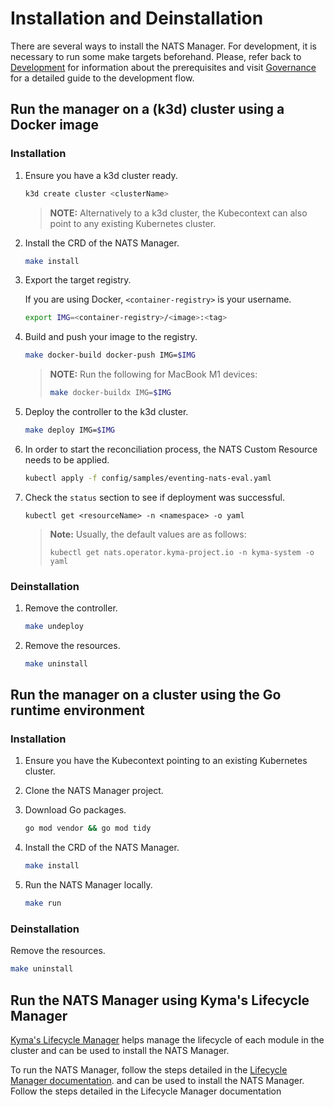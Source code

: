 # Installation and Deinstallation

There are several ways to install the NATS Manager.
For development, it is necessary to run some make targets beforehand.
Please, refer back to [Development](./development.md) for information about the prerequisites and
visit [Governance](./governance.md) for a detailed guide to the development flow.

## Run the manager on a (k3d) cluster using a Docker image

### Installation

1. Ensure you have a k3d cluster ready.

   ```sh
   k3d create cluster <clusterName>
   ```

   > **NOTE:** Alternatively to a k3d cluster, the Kubecontext can also point to any existing Kubernetes cluster.

2. Install the CRD of the NATS Manager.

   ```sh
   make install
   ```

3. Export the target registry.

   If you are using Docker, `<container-registry>` is your username.

   ```sh
   export IMG=<container-registry>/<image>:<tag>
   ```

4. Build and push your image to the registry.

   ```sh
   make docker-build docker-push IMG=$IMG
   ```

   > **NOTE:** Run the following for MacBook M1 devices:
   >
   >   ```sh
   >   make docker-buildx IMG=$IMG
   >   ```

5. Deploy the controller to the k3d cluster.

   ```sh
   make deploy IMG=$IMG
   ```

6. In order to start the reconciliation process, the NATS Custom Resource needs to be applied.

   ```sh
   kubectl apply -f config/samples/eventing-nats-eval.yaml
   ```

7. Check the `status` section to see if deployment was successful.

   ```shell
   kubectl get <resourceName> -n <namespace> -o yaml
   ```

   > **Note:** Usually, the default values are as follows:
   >
   >   ```shell
   >   kubectl get nats.operator.kyma-project.io -n kyma-system -o yaml
   >   ```

### Deinstallation

1. Remove the controller.

   ```sh
   make undeploy
   ```

2. Remove the resources.

   ```sh
   make uninstall
   ```

## Run the manager on a cluster using the Go runtime environment

### Installation

1. Ensure you have the Kubecontext pointing to an existing Kubernetes cluster.

2. Clone the NATS Manager project.

3. Download Go packages.

   ```sh
   go mod vendor && go mod tidy
   ```

4. Install the CRD of the NATS Manager.

   ```sh
   make install
   ```

5. Run the NATS Manager locally.

   ```sh
   make run
   ```

### Deinstallation

Remove the resources.

   ```sh
   make uninstall
   ```

## Run the NATS Manager using Kyma's Lifecycle Manager

[Kyma's Lifecycle Manager](https://github.com/kyma-project/lifecycle-manager/tree/main) helps manage the lifecycle of each module in the cluster and can be used to install the NATS Manager.

To run the NATS Manager, follow the steps detailed in the [Lifecycle Manager documentation](ADD_LINK_TO_THAT_DOC).
and can be used to install the NATS Manager. Follow the steps detailed in the Lifecycle Manager documentation
